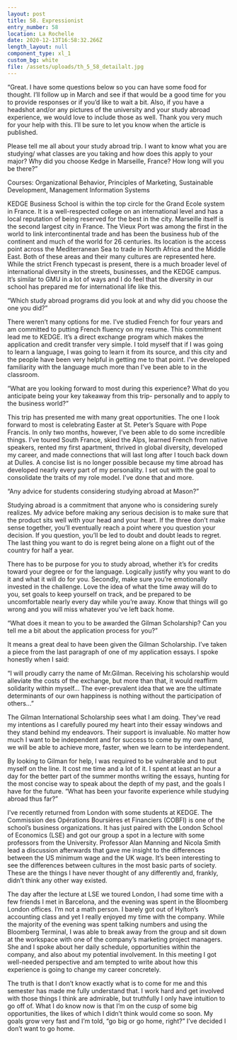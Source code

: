 ```yaml
---
layout: post
title: 58. Expressionist
entry_number: 58
location: La Rochelle
date: 2020-12-13T16:58:32.266Z
length_layout: null
component_type: xl_1
custom_bg: white
file: /assets/uploads/th_5_58_detailalt.jpg
---
```

“Great. I have some questions below so you can have some food for thought. I’ll follow up in March and see if that would be a good time for you to provide responses or if you’d like to wait a bit. Also, if you have a headshot and/or any pictures of the university and your study abroad experience, we would love to include those as well. Thank you very much for your help with this. I’ll be sure to let you know when the article is published.

Please tell me all about your study abroad trip. I want to know what you are studying/ what classes are you taking and how does this apply to your major? Why did you choose Kedge in Marseille, France? How long will you be there?”

Courses: Organizational Behavior, Principles of Marketing, Sustainable Development, Management Information Systems

KEDGE Business School is within the top circle for the Grand Ecole system in France. It is a well-respected college on an international level and has a local reputation of being reserved for the best in the city. Marseille itself is the second largest city in France. The Vieux Port was among the first in the world to link intercontinental trade and has been the business hub of the continent and much of the world for 26 centuries. Its location is the access point across the Mediterranean Sea to trade in North Africa and the Middle East. Both of these areas and their many cultures are represented here. While the strict French typecast is present, there is a much broader level of international diversity in the streets, businesses, and the KEDGE campus. It’s similar to GMU in a lot of ways and I do feel that the diversity in our school has prepared me for international life like this.

“Which study abroad programs did you look at and why did you choose the one you did?” 

There weren’t many options for me. I’ve studied French for four years and am committed to putting French fluency on my resume. This commitment lead me to KEDGE. It’s a direct exchange program which makes the application and credit transfer very simple. I told myself that if I was going to learn a language, I was going to learn it from its source, and this city and the people have been very helpful in getting me to that point. I’ve developed familiarity with the language much more than I’ve been able to in the classroom.

“What are you looking forward to most during this experience? What do you anticipate being your key takeaway from this trip- personally and to apply to the business world?”

This trip has presented me with many great opportunities. The one I look forward to most is celebrating Easter at St. Peter’s Square with Pope Francis. In only two months, however, I’ve been able to do some incredible things. I’ve toured South France, skied the Alps, learned French from native speakers, rented my first apartment, thrived in global diversity, developed my career, and made connections that will last long after I touch back down at Dulles. A concise list is no longer possible because my time abroad has developed nearly every part of my personality. I set out with the goal to consolidate the traits of my role model. I’ve done that and more.

“Any advice for students considering studying abroad at Mason?”

Studying abroad is a commitment that anyone who is considering surely realizes. My advice before making any serious decision is to make sure that the product sits well with your head and your heart. If the three don’t make sense together, you’ll eventually reach a point where you question your decision. If you question, you’ll be led to doubt and doubt leads to regret. The last thing you want to do is regret being alone on a flight out of the country for half a year.

There has to be purpose for you to study abroad, whether it’s for credits toward your degree or for the language. Logically justify why you want to do it and what it will do for you. Secondly, make sure you’re emotionally invested in the challenge. Love the idea of what the time away will do to you, set goals to keep yourself on track, and be prepared to be uncomfortable nearly every day while you’re away. Know that things will go wrong and you will miss whatever you’ve left back home.

“What does it mean to you to be awarded the Gilman Scholarship? Can you tell me a bit about the application process for you?”

It means a great deal to have been given the Gilman Scholarship. I’ve taken a piece from the last paragraph of one of my application essays. I spoke honestly when I said: 

“I will proudly carry the name of Mr.Gilman. Receiving his scholarship would alleviate the costs of the exchange, but more than that, it would reaffirm solidarity within myself... The ever-prevalent idea that we are the ultimate determinants of our own happiness is nothing without the participation of others...” 

The Gilman International Scholarship sees what I am doing. They’ve read my intentions as I carefully poured my heart into their essay windows and they stand behind my endeavors. Their support is invaluable. No matter how much I want to be independent and for success to come by my own hand, we will be able to achieve more, faster, when we learn to be interdependent.

By looking to Gilman for help, I was required to be vulnerable and to put myself on the line. It cost me time and a lot of it. I spent at least an hour a day for the better part of the summer months writing the essays, hunting for the most concise way to speak about the depth of my past, and the goals I have for the future. 
“What has been your favorite experience while studying abroad thus far?”

I’ve recently returned from London with some students at KEDGE. The Commission des Opérations Boursières et Financiers (COBFI) is one of the school’s business organizations. It has just paired with the London School of Economics (LSE) and got our group a spot in a lecture with some professors from the University. Professor Alan Manning and Nicola Smith lead a discussion afterwards that gave me insight to the differences between the US minimum wage and the UK wage. It’s been interesting to see the differences between cultures in the most basic parts of society. These are the things I have never thought of any differently and, frankly, didn’t think any other way existed.

The day after the lecture at LSE we toured London, I had some time with a few friends I met in Barcelona, and the evening was spent in the Bloomberg London offices. I’m not a math person. I barely got out of Hylton’s accounting class and yet I really enjoyed my time with the company. While the majority of the evening was spent talking numbers and using the Bloomberg Terminal, I was able to break away from the group and sit down at the workspace with one of the company’s marketing project managers. She and I spoke about her daily schedule, opportunities within the company, and also about my potential involvement. In this meeting I got well-needed perspective and am tempted to write about how this experience is going to change my career concretely.

The truth is that I don’t know exactly what is to come for me and this semester has made me fully understand that. I work hard and get involved with those things I think are admirable, but truthfully I only have intuition to go off of. What I do know now is that I’m on the cusp of some big opportunities, the likes of which I didn’t think would come so soon. My goals grow very fast and I’m told, “go big or go home, right?” I’ve decided I don’t want to go home.